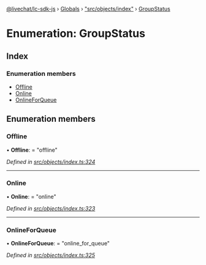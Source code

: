 [@livechat/lc-sdk-js](../README.md) › [Globals](../globals.md) › ["src/objects/index"](../modules/_src_objects_index_.md) › [GroupStatus](_src_objects_index_.groupstatus.md)

# Enumeration: GroupStatus

## Index

### Enumeration members

* [Offline](_src_objects_index_.groupstatus.md#offline)
* [Online](_src_objects_index_.groupstatus.md#online)
* [OnlineForQueue](_src_objects_index_.groupstatus.md#onlineforqueue)

## Enumeration members

###  Offline

• **Offline**: = "offline"

*Defined in [src/objects/index.ts:324](https://github.com/livechat/lc-sdk-js/blob/e25bbbb/src/objects/index.ts#L324)*

___

###  Online

• **Online**: = "online"

*Defined in [src/objects/index.ts:323](https://github.com/livechat/lc-sdk-js/blob/e25bbbb/src/objects/index.ts#L323)*

___

###  OnlineForQueue

• **OnlineForQueue**: = "online_for_queue"

*Defined in [src/objects/index.ts:325](https://github.com/livechat/lc-sdk-js/blob/e25bbbb/src/objects/index.ts#L325)*
